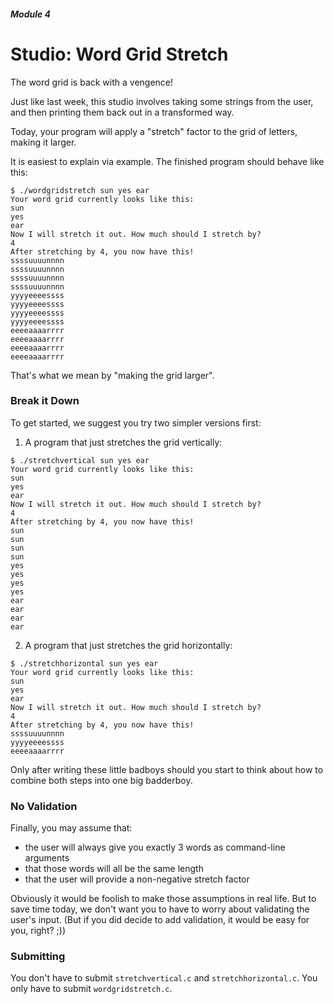 ##### Module 4

# Studio: Word Grid Stretch

The word grid is back with a vengence!

Just like last week, this studio involves taking some strings from the user, and then printing them back out in a transformed way.

Today, your program will apply a "stretch" factor to the grid of letters, making it larger. 

It is easiest to explain via example. The finished program should behave like this:

```nohighlight
$ ./wordgridstretch sun yes ear
Your word grid currently looks like this:
sun
yes
ear
Now I will stretch it out. How much should I stretch by?
4
After stretching by 4, you now have this!
ssssuuuunnnn
ssssuuuunnnn
ssssuuuunnnn
ssssuuuunnnn
yyyyeeeessss
yyyyeeeessss
yyyyeeeessss
yyyyeeeessss
eeeeaaaarrrr
eeeeaaaarrrr
eeeeaaaarrrr
eeeeaaaarrrr
```

That's what we mean by "making the grid larger". 

### Break it Down

To get started, we suggest you try two simpler versions first:

1. A program that just stretches the grid vertically:
  ```nohighlight
  $ ./stretchvertical sun yes ear
  Your word grid currently looks like this:
  sun
  yes
  ear
  Now I will stretch it out. How much should I stretch by?
  4
  After stretching by 4, you now have this!
  sun
  sun
  sun
  sun
  yes
  yes
  yes
  yes
  ear
  ear
  ear
  ear
  ```

2. A program that just stretches the grid horizontally:
  ```nohighlight
  $ ./stretchhorizontal sun yes ear
  Your word grid currently looks like this:
  sun
  yes
  ear
  Now I will stretch it out. How much should I stretch by?
  4
  After stretching by 4, you now have this!
  ssssuuuunnnn
  yyyyeeeessss
  eeeeaaaarrrr
  ```
  
Only after writing these little badboys should you start to think about how to combine both steps into one big badderboy.


### No Validation

Finally, you may assume that:

* the user will always give you exactly 3 words as command-line arguments
* that those words will all be the same length
* that the user will provide a non-negative stretch factor 
 
Obviously it would be foolish to make those assumptions in real life. But to save time today, we don't want you to have to worry about validating the user's input. (But if you did decide to add validation, it would be easy for you, right? ;))


### Submitting 

You don't have to submit `stretchvertical.c` and `stretchhorizontal.c`. You only have to submit `wordgridstretch.c`.
